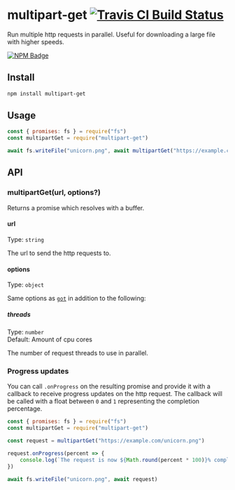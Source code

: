 # multipart-get [![Travis CI Build Status](https://img.shields.io/travis/com/Richienb/multipart-get/master.svg?style=for-the-badge)](https://travis-ci.com/Richienb/multipart-get)

Run multiple http requests in parallel. Useful for downloading a large file with higher speeds.

[![NPM Badge](https://nodei.co/npm/multipart-get.png)](https://npmjs.com/package/multipart-get)

## Install

```sh
npm install multipart-get
```

## Usage

```js
const { promises: fs } = require("fs")
const multipartGet = require("multipart-get")

await fs.writeFile("unicorn.png", await multipartGet("https://example.com/unicorn.png"))
```

## API

### multipartGet(url, options?)

Returns a promise which resolves with a buffer.

#### url

Type: `string`

The url to send the http requests to.

#### options

Type: `object`

Same options as [`got`](https://github.com/sindresorhus/got#options) in addition to the following:

##### threads

Type: `number`\
Default: Amount of cpu cores

The number of request threads to use in parallel.

### Progress updates

You can call `.onProgress` on the resulting promise and provide it with a callback to receive progress updates on the http request. The callback will be called with a float between `0` and `1` representing the completion percentage.

```js
const { promises: fs } = require("fs")
const multipartGet = require("multipart-get")

const request = multipartGet("https://example.com/unicorn.png")

request.onProgress(percent => {
	console.log(`The request is now ${Math.round(percent * 100)}% complete.`)
})

await fs.writeFile("unicorn.png", await request)
```
